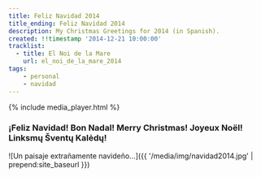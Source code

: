 ```yaml
---
title: Feliz Navidad 2014
title_ending: Feliz Navidad 2014
description: My Christmas Greetings for 2014 (in Spanish).
created: !!timestamp '2014-12-21 10:00:00'
tracklist:
  - title: El Noi de la Mare
    url: el_noi_de_la_mare_2014
tags:
    - personal
    - navidad
---
```


{% include media_player.html %}

### ¡Feliz Navidad! Bon Nadal! Merry Christmas! Joyeux Noël! Linksmų Šventų Kalėdų!

![Un paisaje extrañamente navideño...]({{ '/media/img/navidad2014.jpg' | prepend:site_baseurl }})
